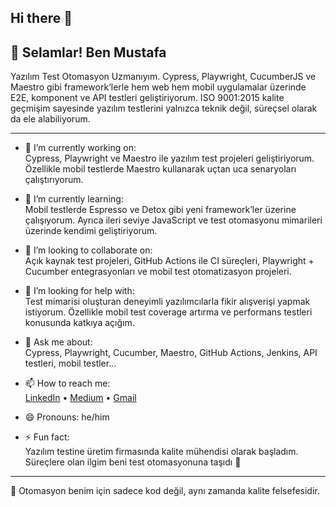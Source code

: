 ## Hi there 👋

## 👋 Selamlar! Ben Mustafa

Yazılım Test Otomasyon Uzmanıyım. Cypress, Playwright, CucumberJS ve Maestro gibi framework’lerle hem web hem mobil uygulamalar üzerinde E2E, komponent ve API testleri geliştiriyorum. ISO 9001:2015 kalite geçmişim sayesinde yazılım testlerini yalnızca teknik değil, süreçsel olarak da ele alabiliyorum.

---

- 🔭 I’m currently working on:  
  Cypress, Playwright ve Maestro ile yazılım test projeleri geliştiriyorum. Özellikle mobil testlerde Maestro kullanarak uçtan uca senaryoları çalıştırıyorum.

- 🌱 I’m currently learning:  
  Mobil testlerde Espresso ve Detox gibi yeni framework’ler üzerine çalışıyorum. Ayrıca ileri seviye JavaScript ve test otomasyonu mimarileri üzerinde kendimi geliştiriyorum.

- 👯 I’m looking to collaborate on:  
  Açık kaynak test projeleri, GitHub Actions ile CI süreçleri, Playwright + Cucumber entegrasyonları ve mobil test otomatizasyon projeleri.

- 🤔 I’m looking for help with:  
  Test mimarisi oluşturan deneyimli yazılımcılarla fikir alışverişi yapmak istiyorum. Özellikle mobil test coverage artırma ve performans testleri konusunda katkıya açığım.

- 💬 Ask me about:  
  Cypress, Playwright, Cucumber, Maestro, GitHub Actions, Jenkins, API testleri, mobil testler...

- 📫 How to reach me:  
  [LinkedIn](https://www.linkedin.com/in/mustafa-yıldız93/) • [Medium](https://medium.com/@mustafa.yldz093) • [Gmail](mailto:mustafa.yldz093@gmail.com)

- 😄 Pronouns: he/him

- ⚡ Fun fact:  
  Yazılım testine üretim firmasında kalite mühendisi olarak başladım. Süreçlere olan ilgim beni test otomasyonuna taşıdı 🚀

---

🧪 Otomasyon benim için sadece kod değil, aynı zamanda kalite felsefesidir.
